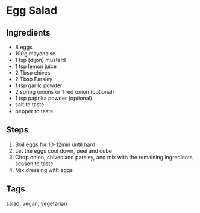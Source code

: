 # Egg Salad

## Ingredients

* 8 eggs 
* 100g mayonaise 
* 1 tsp (dijon) mustard 
* 1 tsp lemon juice 
* 2 Tbsp chives
* 2 Tbsp Parsley 
* 1 tsp garlic powder
* 2 spring onions or 1 red onion (optional)
* 1 tsp paprika powder (optional)
* salt to taste
* pepper to taste
 

## Steps

1. Boil eggs for 10-12min until hard
2. Let the eggs cool down, peel and cube
3. Chop onion, chives and parsley, and mix with the remaining ingredients, season to taste
4. Mix dressing with eggs

## Tags
salad, vegan, vegetarian
